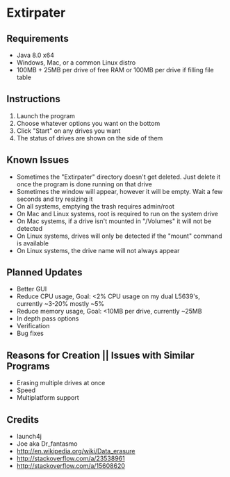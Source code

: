 Extirpater
==========

Requirements
------------
- Java 8.0 x64
- Windows, Mac, or a common Linux distro
- 100MB + 25MB per drive of free RAM or 100MB per drive if filling file table

Instructions
------------
1. Launch the program
2. Choose whatever options you want on the bottom
3. Click "Start" on any drives you want
4. The status of drives are shown on the side of them

Known Issues
------------
- Sometimes the "Extirpater" directory doesn't get deleted. Just delete it once the program is done running on that drive
- Sometimes the window will appear, however it will be empty. Wait a few seconds and try resizing it
- On all systems, emptying the trash requires admin/root
- On Mac and Linux systems, root is required to run on the system drive
- On Mac systems, if a drive isn't mounted in "/Volumes" it will not be detected
- On Linux systems, drives will only be detected if the "mount" command is available
- On Linux systems, the drive name will not always appear

Planned Updates
---------------
- Better GUI
- Reduce CPU usage, Goal: <2% CPU usage on my dual L5639's, currently ~3-20% mostly ~5%
- Reduce memory usage, Goal: <10MB per drive, currently ~25MB
- In depth pass options
- Verification
- Bug fixes

Reasons for Creation || Issues with Similar Programs
----------------------------------------------------
- Erasing multiple drives at once
- Speed
- Multiplatform support

Credits
-------
- launch4j
- Joe aka Dr_fantasmo
- http://en.wikipedia.org/wiki/Data_erasure
- http://stackoverflow.com/a/23538961
- http://stackoverflow.com/a/15608620
